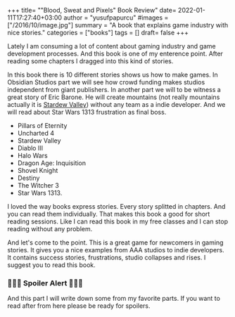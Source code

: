 +++
title= "\"Blood, Sweat and Pixels\" Book Review"
date= 2022-01-11T17:27:40+03:00
author = "yusufpapurcu"
#images = ["/2016/10/image.jpg"]
summary = "A book that explains game industry with nice stories."
categories = ["books"]
tags = []
draft= false
+++

Lately I am consuming a lot of content about gaming industry and game development processes. And this book is one of my enterence point. After reading some chapters I dragged into this kind of stories.

In this book there is 10 different stories shows us how to make games. In Obsidian Studios part we will see how crowd funding makes studios independent from giant publishers. In another part we will to be witness a great story of Eric Barone. He will create mountains (not really mountains actually it is [Stardew Valley]()) without any team as a indie developer. And we will read about Star Wars 1313 frustration as final boss.
- Pillars of Eternity 
- Uncharted 4 
- Stardew Valley
- Diablo III
- Halo Wars
- Dragon Age: Inquisition
- Shovel Knight
- Destiny
- The Witcher 3
- Star Wars 1313.

I loved the way books express stories. Every story splitted in chapters. And you can read them individually. That makes this book a good for short reading sessions. Like I can read this book in my free classes and I can stop reading without any problem.

And let's come to the point. This is a great game for newcomers in gaming stories. It gives you a nice examples from AAA studios to indie developers. It contains success stories, frustrations, studio collapses and rises. I suggest you to read this book.

### 🚧🚧🚧 Spoiler Alert 🚧🚧🚧
And this part I will write down some from my favorite parts. If you want to read after from here please be ready for spoilers.
